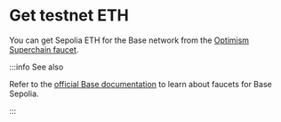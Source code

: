 # Get testnet ETH

You can get Sepolia ETH for the Base network from the [Optimism Superchain faucet](https://app.optimism.io/faucet).

:::info See also

Refer to the [official Base documentation](https://docs.base.org/tools/network-faucets/) to learn about faucets for Base Sepolia.

:::
